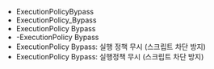 - ExecutionPolicyBypass
- ExecutionPolicy_Bypass
- ExecutionPolicy Bypass
- -ExecutionPolicy Bypass
- ExecutionPolicy Bypass: 실행 정책 무시 (스크립트 차단 방지)
- ExecutionPolicy Bypass: 실행정책 무시 (스크립트 차단 방지)